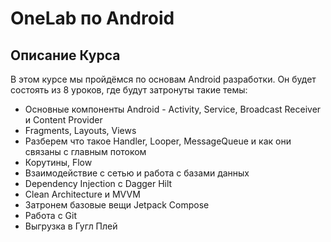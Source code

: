 # OneLab по Android

## Описание Курса

В этом курсе мы пройдёмся по основам Android разработки. Он будет состоять из 8 уроков, где будут затронуты такие темы:

- Основные компоненты Android - Activity, Service, Broadcast Receiver и Content Provider
- Fragments, Layouts, Views
- Разберем что такое Handler, Looper, MessageQueue и как они связаны с главным потоком
- Корутины, Flow
- Взаимодействие с сетью и работа с базами данных
- Dependency Injection с Dagger Hilt
- Clean Architecture и MVVM
- Затронем базовые вещи Jetpack Compose
- Работа с Git
- Выгрузка в Гугл Плей
